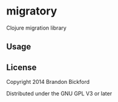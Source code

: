 # migratory

Clojure migration library

## Usage


## License

Copyright 2014 Brandon Bickford

Distributed under the GNU GPL V3 or later

